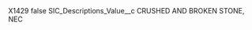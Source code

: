 <?xml version="1.0" encoding="UTF-8"?>
<CustomMetadata xmlns="http://soap.sforce.com/2006/04/metadata" xmlns:xsi="http://www.w3.org/2001/XMLSchema-instance" xmlns:xsd="http://www.w3.org/2001/XMLSchema">
    <label>X1429</label>
    <protected>false</protected>
    <values>
        <field>SIC_Descriptions_Value__c</field>
        <value xsi:type="xsd:string">CRUSHED AND BROKEN STONE, NEC</value>
    </values>
</CustomMetadata>
